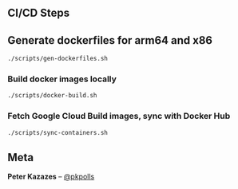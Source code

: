 ## CI/CD Steps



## Generate dockerfiles for arm64 and x86

```bash
./scripts/gen-dockerfiles.sh
```

### Build docker images locally

```bash
./scripts/docker-build.sh
```

### Fetch Google Cloud Build images, sync with Docker Hub

```bash
./scripts/sync-containers.sh
```

## Meta

**Peter Kazazes** – [@pkpolls](https://twitter.com/pkpolls)
